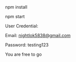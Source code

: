 npm install

npm start

User Credential:

Email: nightlok5838@gmail.com

Password: testing123

You are free to go

